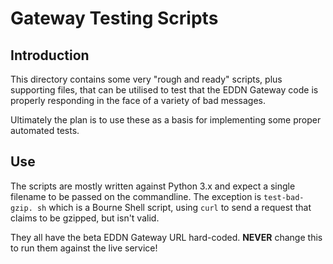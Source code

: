 # Gateway Testing Scripts

## Introduction
This directory contains some very "rough and ready" scripts, plus 
supporting files, that can be utilised to test that the EDDN Gateway code 
is properly responding in the face of a variety of bad messages.

Ultimately the plan is to use these as a basis for implementing some proper 
automated tests.

## Use
The scripts are mostly written against Python 3.x and expect a single 
filename to be passed on the commandline.  The exception is `test-bad-gzip.
sh` which is a Bourne Shell script, using `curl` to send a request that 
claims to be gzipped, but isn't valid.

They all have the beta EDDN Gateway URL hard-coded.  **NEVER** change this 
to run them against the live service!